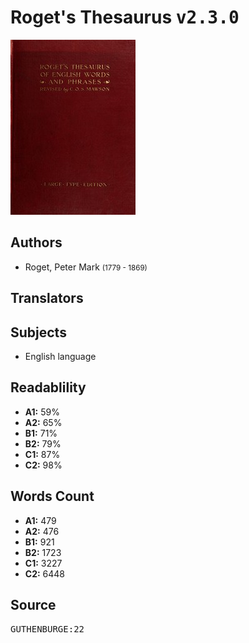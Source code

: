 # Roget's Thesaurus <kbd>v2.3.0</kbd>

![](./cover.medium.jpg "")

## Authors


 - Roget, Peter Mark <small>(1779 - 1869)</small>

## Translators



## Subjects


 - English language

## Readablility


 - **A1:** 59%
 - **A2:** 65%
 - **B1:** 71%
 - **B2:** 79%
 - **C1:** 87%
 - **C2:** 98%

## Words Count


 - **A1:** 479
 - **A2:** 476
 - **B1:** 921
 - **B2:** 1723
 - **C1:** 3227
 - **C2:** 6448

## Source


<kbd>GUTHENBURGE:22</kbd>
